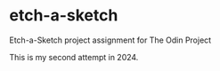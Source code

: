 # etch-a-sketch
Etch-a-Sketch project assignment for The Odin Project

This is my second attempt in 2024.
